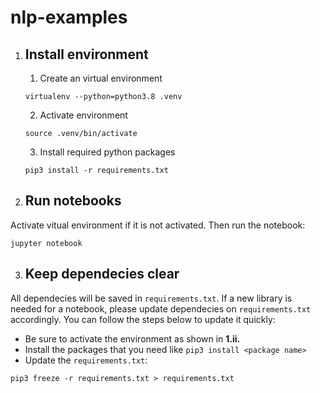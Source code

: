 # nlp-examples

1. ## Install environment
   1. Create an virtual environment 
   ```shell
   virtualenv --python=python3.8 .venv
   ```

   2. Activate environment
   ```shell
   source .venv/bin/activate
   ```

   3. Install required python packages
   ```shell
   pip3 install -r requirements.txt
   ```

2. ## Run notebooks
Activate vitual environment if it is not activated. Then run the notebook:

```shell
jupyter notebook
```

3. ## Keep dependecies clear
All dependecies will be saved in `requirements.txt`. If a new library is needed for a notebook, please update dependecies on `requirements.txt` accordingly. You can follow the steps below to update it quickly:

- Be sure to activate the environment as shown in **1.ii.**
- Install the packages that you need like `pip3 install <package name>`
- Update the `requirements.txt`:
```shell
pip3 freeze -r requirements.txt > requirements.txt
```
